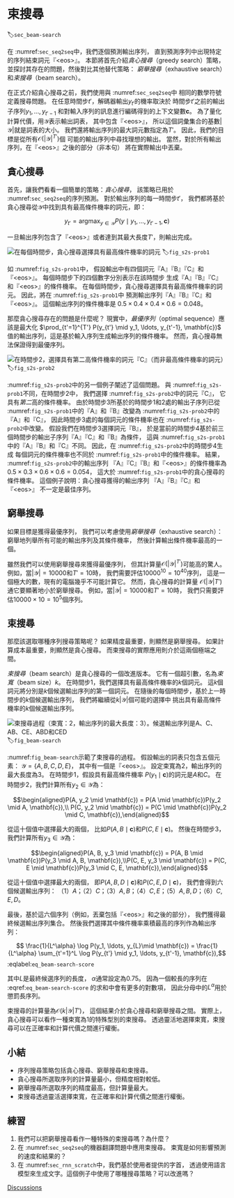# 束搜尋
:label:`sec_beam-search`

在 :numref:`sec_seq2seq`中，我們逐個預測輸出序列，
直到預測序列中出現特定的序列結束詞元『&lt;eos&gt;』。
本節將首先介紹*貪心搜尋*（greedy search）策略，
並探討其存在的問題，然後對比其他替代策略：
*窮舉搜尋*（exhaustive search）和*束搜尋*（beam search）。

在正式介紹貪心搜尋之前，我們使用與 :numref:`sec_seq2seq`中
相同的數學符號定義搜尋問題。
在任意時間步$t'$，解碼器輸出$y_{t'}$的機率取決於
時間步$t'$之前的輸出子序列$y_1, \ldots, y_{t'-1}$
和對輸入序列的訊息進行編碼得到的上下文變數$\mathbf{c}$。
為了量化計算代價，用$\mathcal{Y}$表示輸出詞表，
其中包含『&lt;eos&gt;』，
所以這個詞彙集合的基數$\left|\mathcal{Y}\right|$就是詞表的大小。
我們還將輸出序列的最大詞元數指定為$T'$。
因此，我們的目標是從所有$\mathcal{O}(\left|\mathcal{Y}\right|^{T'})$個
可能的輸出序列中尋找理想的輸出。
當然，對於所有輸出序列，在『&lt;eos&gt;』之後的部分（非本句）
將在實際輸出中丟棄。

## 貪心搜尋

首先，讓我們看看一個簡單的策略：*貪心搜尋*，
該策略已用於 :numref:`sec_seq2seq`的序列預測。
對於輸出序列的每一時間步$t'$，
我們都將基於貪心搜尋從$\mathcal{Y}$中找到具有最高條件機率的詞元，即：

$$y_{t'} = \operatorname*{argmax}_{y \in \mathcal{Y}} P(y \mid y_1, \ldots, y_{t'-1}, \mathbf{c})$$

一旦輸出序列包含了『&lt;eos&gt;』或者達到其最大長度$T'$，則輸出完成。

![在每個時間步，貪心搜尋選擇具有最高條件機率的詞元](../img/s2s-prob1.svg)
:label:`fig_s2s-prob1`

如 :numref:`fig_s2s-prob1`中，
假設輸出中有四個詞元『A』『B』『C』和『&lt;eos&gt;』。
每個時間步下的四個數字分別表示在該時間步
生成『A』『B』『C』和『&lt;eos&gt;』的條件機率。
在每個時間步，貪心搜尋選擇具有最高條件機率的詞元。
因此，將在 :numref:`fig_s2s-prob1`中
預測輸出序列『A』『B』『C』和『&lt;eos&gt;』。
這個輸出序列的條件機率是
$0.5\times0.4\times0.4\times0.6 = 0.048$。

那麼貪心搜尋存在的問題是什麼呢？
現實中，*最優序列*（optimal sequence）應該是最大化
$\prod_{t'=1}^{T'} P(y_{t'} \mid y_1, \ldots, y_{t'-1}, \mathbf{c})$
值的輸出序列，這是基於輸入序列生成輸出序列的條件機率。
然而，貪心搜尋無法保證得到最優序列。

![在時間步2，選擇具有第二高條件機率的詞元『C』（而非最高條件機率的詞元）](../img/s2s-prob2.svg)
:label:`fig_s2s-prob2`

 :numref:`fig_s2s-prob2`中的另一個例子闡述了這個問題。
與 :numref:`fig_s2s-prob1`不同，在時間步$2$中，
我們選擇 :numref:`fig_s2s-prob2`中的詞元『C』，
它具有*第二*高的條件機率。
由於時間步$3$所基於的時間步$1$和$2$處的輸出子序列已從
 :numref:`fig_s2s-prob1`中的『A』和『B』改變為
 :numref:`fig_s2s-prob2`中的『A』和『C』，
因此時間步$3$處的每個詞元的條件機率也在 :numref:`fig_s2s-prob2`中改變。
假設我們在時間步$3$選擇詞元『B』，
於是當前的時間步$4$基於前三個時間步的輸出子序列『A』『C』和『B』為條件，
這與 :numref:`fig_s2s-prob1`中的『A』『B』和『C』不同。
因此，在 :numref:`fig_s2s-prob2`中的時間步$4$生成
每個詞元的條件機率也不同於 :numref:`fig_s2s-prob1`中的條件機率。
結果， :numref:`fig_s2s-prob2`中的輸出序列
『A』『C』『B』和『&lt;eos&gt;』的條件機率為
$0.5\times0.3 \times0.6\times0.6=0.054$，
這大於 :numref:`fig_s2s-prob1`中的貪心搜尋的條件機率。
這個例子說明：貪心搜尋獲得的輸出序列
『A』『B』『C』和『&lt;eos&gt;』
不一定是最佳序列。

## 窮舉搜尋

如果目標是獲得最優序列，
我們可以考慮使用*窮舉搜尋*（exhaustive search）：
窮舉地列舉所有可能的輸出序列及其條件機率，
然後計算輸出條件機率最高的一個。

雖然我們可以使用窮舉搜尋來獲得最優序列，
但其計算量$\mathcal{O}(\left|\mathcal{Y}\right|^{T'})$可能高的驚人。
例如，當$|\mathcal{Y}|=10000$和$T'=10$時，
我們需要評估$10000^{10} = 10^{40}$序列，
這是一個極大的數，現有的電腦幾乎不可能計算它。
然而，貪心搜尋的計算量
$\mathcal{O}(\left|\mathcal{Y}\right|T')$
通它要顯著地小於窮舉搜尋。
例如，當$|\mathcal{Y}|=10000$和$T'=10$時，
我們只需要評估$10000\times10=10^5$個序列。

## 束搜尋

那麼該選取哪種序列搜尋策略呢？
如果精度最重要，則顯然是窮舉搜尋。
如果計算成本最重要，則顯然是貪心搜尋。
而束搜尋的實際應用則介於這兩個極端之間。

*束搜尋*（beam search）是貪心搜尋的一個改進版本。
它有一個超引數，名為*束寬*（beam size）$k$。
在時間步$1$，我們選擇具有最高條件機率的$k$個詞元。
這$k$個詞元將分別是$k$個候選輸出序列的第一個詞元。
在隨後的每個時間步，基於上一時間步的$k$個候選輸出序列，
我們將繼續從$k\left|\mathcal{Y}\right|$個可能的選擇中
挑出具有最高條件機率的$k$個候選輸出序列。

![束搜尋過程（束寬：2，輸出序列的最大長度：3）。候選輸出序列是$A$、$C$、$AB$、$CE$、$ABD$和$CED$](../img/beam-search.svg)
:label:`fig_beam-search`

 :numref:`fig_beam-search`示範了束搜尋的過程。
假設輸出的詞表只包含五個元素：
$\mathcal{Y} = \{A, B, C, D, E\}$，
其中有一個是『&lt;eos&gt;』。
設定束寬為$2$，輸出序列的最大長度為$3$。
在時間步$1$，假設具有最高條件機率
$P(y_1 \mid \mathbf{c})$的詞元是$A$和$C$。
在時間步$2$，我們計算所有$y_2 \in \mathcal{Y}$為：

$$\begin{aligned}P(A, y_2 \mid \mathbf{c}) = P(A \mid \mathbf{c})P(y_2 \mid A, \mathbf{c}),\\ P(C, y_2 \mid \mathbf{c}) = P(C \mid \mathbf{c})P(y_2 \mid C, \mathbf{c}),\end{aligned}$$  

從這十個值中選擇最大的兩個，
比如$P(A, B \mid \mathbf{c})$和$P(C, E \mid \mathbf{c})$。
然後在時間步$3$，我們計算所有$y_3 \in \mathcal{Y}$為：

$$\begin{aligned}P(A, B, y_3 \mid \mathbf{c}) = P(A, B \mid \mathbf{c})P(y_3 \mid A, B, \mathbf{c}),\\P(C, E, y_3 \mid \mathbf{c}) = P(C, E \mid \mathbf{c})P(y_3 \mid C, E, \mathbf{c}),\end{aligned}$$ 

從這十個值中選擇最大的兩個，
即$P(A, B, D \mid \mathbf{c})$和$P(C, E, D \mid  \mathbf{c})$，
我們會得到六個候選輸出序列：
（1）$A$；（2）$C$；（3）$A,B$；（4）$C,E$；（5）$A,B,D$；（6）$C,E,D$。

最後，基於這六個序列（例如，丟棄包括『&lt;eos&gt;』和之後的部分），
我們獲得最終候選輸出序列集合。
然後我們選擇其中條件機率乘積最高的序列作為輸出序列：

$$ \frac{1}{L^\alpha} \log P(y_1, \ldots, y_{L}\mid \mathbf{c}) = \frac{1}{L^\alpha} \sum_{t'=1}^L \log P(y_{t'} \mid y_1, \ldots, y_{t'-1}, \mathbf{c}),$$
:eqlabel:`eq_beam-search-score`

其中$L$是最終候選序列的長度，
$\alpha$通常設定為$0.75$。
因為一個較長的序列在 :eqref:`eq_beam-search-score`
的求和中會有更多的對數項，
因此分母中的$L^\alpha$用於懲罰長序列。

束搜尋的計算量為$\mathcal{O}(k\left|\mathcal{Y}\right|T')$，
這個結果介於貪心搜尋和窮舉搜尋之間。
實際上，貪心搜尋可以看作一種束寬為$1$的特殊型別的束搜尋。
透過靈活地選擇束寬，束搜尋可以在正確率和計算代價之間進行權衡。

## 小結

* 序列搜尋策略包括貪心搜尋、窮舉搜尋和束搜尋。
* 貪心搜尋所選取序列的計算量最小，但精度相對較低。
* 窮舉搜尋所選取序列的精度最高，但計算量最大。
* 束搜尋透過靈活選擇束寬，在正確率和計算代價之間進行權衡。

## 練習

1. 我們可以把窮舉搜尋看作一種特殊的束搜尋嗎？為什麼？
1. 在 :numref:`sec_seq2seq`的機器翻譯問題中應用束搜尋。
   束寬是如何影響預測的速度和結果的？
1. 在 :numref:`sec_rnn_scratch`中，我們基於使用者提供的字首，
   透過使用語言模型來生成文字。這個例子中使用了哪種搜尋策略？可以改進嗎？

[Discussions](https://discuss.d2l.ai/t/5768)
